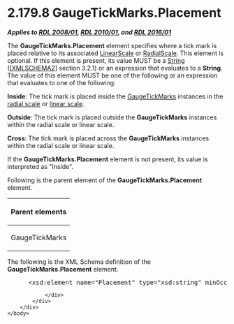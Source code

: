<html dir="LTR" xmlns:mshelp="http://msdn.microsoft.com/mshelp" xmlns:ddue="http://ddue.schemas.microsoft.com/authoring/2003/5" xmlns:xlink="http://www.w3.org/1999/xlink" xmlns:tool="http://www.microsoft.com/tooltip">
    <head>
        <meta http-equiv="Content-Type" content="text/html; CHARSET=utf-8"></meta>
        <meta name="save" content="history"></meta>
        <title>2.179.8 GaugeTickMarks.Placement</title>
        <xml>
            <mshelp:toctitle title="2.179.8 GaugeTickMarks.Placement"></mshelp:toctitle>
            <mshelp:rltitle title="[MS-RDL]: GaugeTickMarks.Placement"></mshelp:rltitle>
            <mshelp:keyword index="A" term="0716b886-c9d6-44ba-aa1f-131b7b7fa48c"></mshelp:keyword>
            <mshelp:attr name="DCSext.ContentType" value="open specification"></mshelp:attr>
            <mshelp:attr name="AssetID" value="0716b886-c9d6-44ba-aa1f-131b7b7fa48c"></mshelp:attr>
            <mshelp:attr name="TopicType" value="kbRef"></mshelp:attr>
            <mshelp:attr name="DCSext.Title" value="[MS-RDL]: GaugeTickMarks.Placement" />
        </xml>
    </head>
    <body>
        <div id="header">
            <h1 class="heading">2.179.8 GaugeTickMarks.Placement</h1>
        </div>
        <div id="mainSection">
            <div id="mainBody">
                <div id="allHistory" class="saveHistory"></div>
                <div id="sectionSection0" class="section" name="collapseableSection">
                    

<p><b><i>Applies to </i></b><a href="1e855f94-4617-47e4-b89e-0856c6cb420f.html"><b><i>RDL 2008/01</i></b></a><b><i>,
</i></b><a href="3428e690-a348-4ec7-8a6a-8efb42d2cdee.html"><b><i>RDL 2010/01</i></b></a><b><i>,
and </i></b><a href="52ce3983-2bfc-4e72-9359-42aaf5fe4509.html"><b><i>RDL 2016/01</i></b></a></p>

<p>The <b>GaugeTickMarks.Placement</b> element specifies where
a tick mark is placed relative to its associated <a href="744f8b40-7ad5-4652-94a1-76ae5df59389.html">LinearScale</a> or <a href="86468d9f-c561-4b50-a689-5dfccfde8495.html">RadialScale</a>. This element
is optional. If this element is present, its value MUST be a <a href="1ed81ef3-a683-45e3-aaad-bd2bbe71bc3d.html">String</a> (<a href="https://go.microsoft.com/fwlink/?LinkId=90610">[XMLSCHEMA2]</a> section
3.2.1) or an expression that evaluates to a <b>String</b>. The value of this
element MUST be one of the following or an expression that evaluates to one of
the following:</p>

<p><b>Inside</b>: The tick mark is placed inside the <a href="85bb1716-e94b-4d9a-97b3-3c681e0c53d5.html">GaugeTickMarks</a> instances
in the <a href="b2482b3f-74ab-4ca8-a9e5-c07955011743.html#gt_c0d060cf-b740-4277-ad99-824fe47581f3">radial scale</a> or <a href="b2482b3f-74ab-4ca8-a9e5-c07955011743.html#gt_f51e929d-5a0e-4c32-a122-ecb22ba2f7b4">linear scale</a>.</p>

<p><b>Outside</b>: The tick mark is placed outside the <b>GaugeTickMarks</b>
instances within the radial scale or linear scale.</p>

<p><b>Cross</b>: The tick mark is placed across the <b>GaugeTickMarks</b>
instances within the radial scale or linear scale.</p>

<p>If the <b>GaugeTickMarks.Placement</b> element is not
present, its value is interpreted as &quot;Inside&quot;.</p>

<p>Following is the parent element of the <b>GaugeTickMarks.Placement</b>
element.</p>

<table>
 <thead>
  <tr>
   <th>
   <p>Parent elements</p>
   </th>
  </tr>
 </thead>
 <tr>
  <td>
  <p>GaugeTickMarks</p>
  </td>
 </tr>
</table>

<p>The following is the XML Schema definition of the <b>GaugeTickMarks.Placement</b>
element.</p>

<dl>
<dd>
<div><pre> &lt;xsd:element name=&quot;Placement&quot; type=&quot;xsd:string&quot; minOccurs=&quot;0&quot;&gt;
</pre></div>
</dd></dl>


                </div>
            </div>
        </div>
    </body>
</html>